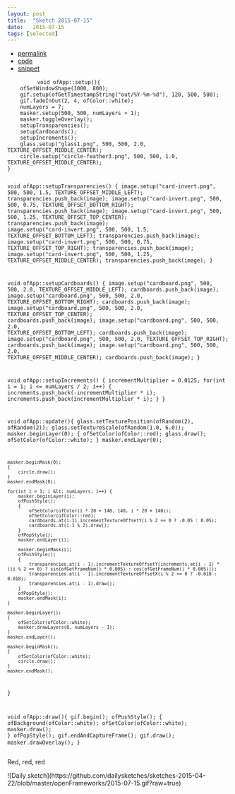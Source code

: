 ```yaml
---
layout: post
title:  "Sketch 2015-07-15"
date:   2015-07-15
tags: [selected]
---
```

<div class="code">
    <ul>
		<li><a href="{% post_url 2015-07-15-sketch %}">permalink</a></li>
		<li><a href="https://github.com/dailysketches/dailySketches/tree/master/sketches/2015-07-15">code</a></li>
		<li><a href="#" class="snippet-button">snippet</a></li>
	</ul>
    <pre class="snippet">
        <code class="cpp">void ofApp::setup(){
    ofSetWindowShape(1000, 800);
    gif.setup(ofGetTimestampString(&quot;out/%Y-%m-%d&quot;), 120, 500, 500);
    gif.fadeInOut(2, 4, ofColor::white);
    numLayers = 7;
    masker.setup(500, 500, numLayers + 1);
    masker.toggleOverlay();
    setupTransparencies();
    setupCardboards();
    setupIncrements();
    glass.setup(&quot;glass1.png&quot;, 500, 500, 2.0, TEXTURE_OFFSET_MIDDLE_CENTER);
    circle.setup(&quot;circle-feather3.png&quot;, 500, 500, 1.0, TEXTURE_OFFSET_MIDDLE_CENTER);
}

void ofApp::setupTransparencies() {
    image.setup(&quot;card-invert.png&quot;, 500, 500, 1.5, TEXTURE_OFFSET_MIDDLE_LEFT);
    transparencies.push_back(image);
    image.setup(&quot;card-invert.png&quot;, 500, 500, 0.75, TEXTURE_OFFSET_BOTTOM_RIGHT);
    transparencies.push_back(image);
    image.setup(&quot;card-invert.png&quot;, 500, 500, 1.25, TEXTURE_OFFSET_TOP_CENTER);
    transparencies.push_back(image);
    image.setup(&quot;card-invert.png&quot;, 500, 500, 1.5, TEXTURE_OFFSET_BOTTOM_LEFT);
    transparencies.push_back(image);
    image.setup(&quot;card-invert.png&quot;, 500, 500, 0.75, TEXTURE_OFFSET_TOP_RIGHT);
    transparencies.push_back(image);
    image.setup(&quot;card-invert.png&quot;, 500, 500, 1.25, TEXTURE_OFFSET_MIDDLE_CENTER);
    transparencies.push_back(image);
}

void ofApp::setupCardboards() {
    image.setup(&quot;cardboard.png&quot;, 500, 500, 2.0, TEXTURE_OFFSET_MIDDLE_LEFT);
    cardboards.push_back(image);
    image.setup(&quot;cardboard.png&quot;, 500, 500, 2.0, TEXTURE_OFFSET_BOTTOM_RIGHT);
    cardboards.push_back(image);
    image.setup(&quot;cardboard.png&quot;, 500, 500, 2.0, TEXTURE_OFFSET_TOP_CENTER);
    cardboards.push_back(image);
    image.setup(&quot;cardboard.png&quot;, 500, 500, 2.0, TEXTURE_OFFSET_BOTTOM_LEFT);
    cardboards.push_back(image);
    image.setup(&quot;cardboard.png&quot;, 500, 500, 2.0, TEXTURE_OFFSET_TOP_RIGHT);
    cardboards.push_back(image);
    image.setup(&quot;cardboard.png&quot;, 500, 500, 2.0, TEXTURE_OFFSET_MIDDLE_CENTER);
    cardboards.push_back(image);
}

void ofApp::setupIncrements() {
    incrementMultiplier = 0.0125;
    for(int i = 1; i &lt;= numLayers / 2; i++) {
        increments.push_back(-incrementMultiplier * i);
        increments.push_back(incrementMultiplier * i);
    }
}

void ofApp::update(){
    glass.setTexturePosition(ofRandom(2), ofRandom(2));
    glass.setTextureScale(ofRandom(1.0, 6.0));
    masker.beginLayer(0);
    {
        ofSetColor(ofColor::red);
        glass.draw();
        ofSetColor(ofColor::white);
    }
    masker.endLayer(0);

    masker.beginMask(0);
    {
        circle.draw();
    }
    masker.endMask(0);

    for(int i = 1; i &lt; numLayers; i++) {
        masker.beginLayer(i);
        ofPushStyle();
        {
            ofSetColor(ofColor(i * 20 + 140, 140, i * 20 + 140));
            ofSetColor(ofColor::red);
            cardboards.at(i-1).incrementTextureOffsetY(i % 2 == 0 ? -0.05 : 0.05);
            cardboards.at(i-1 % 2).draw();
        }
        ofPopStyle();
        masker.endLayer(i);
        
        masker.beginMask(i);
        ofPushStyle();
        {
            transparencies.at(i - 1).incrementTextureOffsetY(increments.at(i - 1) * ((i % 2 == 0) ? sin(ofGetFrameNum() * 0.005) : cos(ofGetFrameNum() * 0.005)));
            transparencies.at(i - 1).incrementTextureOffsetX(i % 2 == 0 ? -0.018 : 0.018);
            transparencies.at(i - 1).draw();
        }
        ofPopStyle();
        masker.endMask(i);
    }
    
    masker.beginLayer();
    {
        ofSetColor(ofColor::white);
        masker.drawLayers(0, numLayers - 1);
    }
    masker.endLayer();
    
    masker.beginMask();
    {
        ofSetColor(ofColor::white);
        circle.draw();
    }
    masker.endMask();
}

void ofApp::draw(){
    gif.begin();
    ofPushStyle();
    {
        ofBackground(ofColor::white);
        ofSetColor(ofColor::white);
        masker.draw();
    }
    ofPopStyle();
    gif.endAndCaptureFrame();
    gif.draw();
    masker.drawOverlay();
}</code>
    </pre>
</div>
<p class="description">Red, red, red</p>
![Daily sketch](https://github.com/dailysketches/sketches-2015-04-22/blob/master/openFrameworks/2015-07-15.gif?raw=true)
